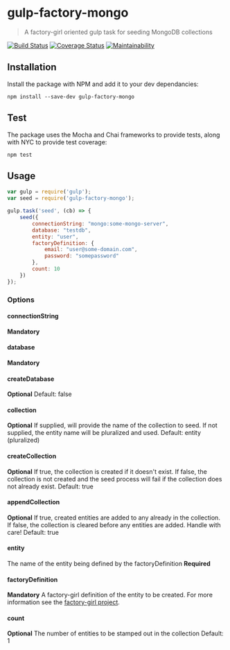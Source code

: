 # gulp-factory-mongo
>A factory-girl oriented gulp task for seeding MongoDB collections

[![Build Status](https://travis-ci.org/TheMagoo73/gulp-factory-mongo.svg?branch=master)](https://travis-ci.org/TheMagoo73/gulp-factory-mongo) [![Coverage Status](https://coveralls.io/repos/github/TheMagoo73/gulp-factory-mongo/badge.svg?branch=master)](https://coveralls.io/github/TheMagoo73/gulp-factory-mongo?branch=master) [![Maintainability](https://api.codeclimate.com/v1/badges/3c1260463cf0411334f8/maintainability)](https://codeclimate.com/github/TheMagoo73/gulp-factory-mongo/maintainability)

## Installation

Install the package with NPM and add it to your dev dependancies:

`npm install --save-dev gulp-factory-mongo`

## Test

The package uses the Mocha and Chai frameworks to provide tests, along with NYC to provide test coverage:

`npm test`

## Usage

```javascript
var gulp = require('gulp');
var seed = require('gulp-factory-mongo');

gulp.task('seed', (cb) => {
    seed({
        connectionString: "mongo:some-mongo-server",
        database: "testdb",
        entity: "user",
        factoryDefinition: {
            email: "user@some-domain.com",
            password: "somepassword"
        },
        count: 10
    })
});
```
### Options 

#### connectionString
**Mandatory**

#### database
**Mandatory**

#### createDatabase
**Optional**
Default: false

#### collection
**Optional**
If supplied, will provide the name of the collection to seed. If not supplied, the entity name will be pluralized and used.
Default: entity (pluralized)

#### createCollection
**Optional**
If true, the collection is created if it doesn't exist. If false, the collection is not created and the seed process will fail if the collection does not already exist.
Default: true

#### appendCollection
**Optional**
If true, created entities are added to any already in the collection. If false, the collection is cleared before any entities are added. Handle with care!
Default: true

#### entity
The name of the entity being defined by the factoryDefinition
**Required**

#### factoryDefinition
**Mandatory**
A factory-girl definition of the entity to be created. For more information see the [factory-girl project](https://github.com/aexmachina/factory-girl).

#### count
**Optional**
The number of entities to be stamped out in the collection
Default: 1


